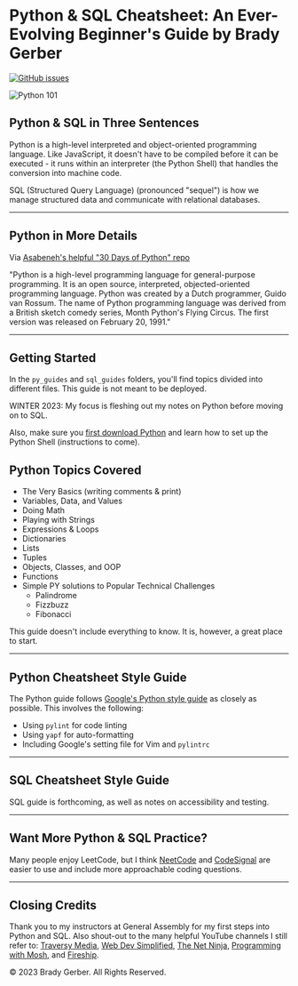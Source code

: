 # Python & SQL Cheatsheet: An Ever-Evolving Beginner's Guide by Brady Gerber

[![GitHub issues](https://img.shields.io/github/issues/bg-write/python-sql-cheatsheet?style=flat-square)](https://github.com/bg-write/python-sql-cheatsheet/issues)

![Python 101](https://doodleipsum.com/700?bg=825DEB&i=4dd5fd75c6118b7161fca2ffd991842a)

## Python & SQL in Three Sentences

Python is a high-level interpreted and object-oriented programming language. Like JavaScript, it doesn't have to be compiled before it can be executed - it runs within an interpreter (the Python Shell) that handles the conversion into machine code.

SQL (Structured Query Language) (pronounced "sequel") is how we manage structured data and communicate with relational databases.

---

## Python in More Details

Via [Asabeneh's helpful "30 Days of Python" repo](https://github.com/Asabeneh/30-Days-Of-Python/blob/master/readme.md)

"Python is a high-level programming language for general-purpose programming. It is an open source, interpreted, objected-oriented programming language. Python was created by a Dutch programmer, Guido van Rossum. The name of Python programming language was derived from a British sketch comedy series, Month Python's Flying Circus. The first version was released on February 20, 1991."

---

## Getting Started

In the `py_guides` and `sql_guides` folders, you'll find topics divided into different files. This guide is not meant to be deployed.

WINTER 2023: My focus is fleshing out my notes on Python before moving on to SQL.

Also, make sure you [first download Python](https://www.python.org/) and learn how to set up the Python Shell (instructions to come).

## Python Topics Covered

- The Very Basics (writing comments & print)
- Variables, Data, and Values
- Doing Math
- Playing with Strings
- Expressions & Loops
- Dictionaries
- Lists
- Tuples
- Objects, Classes, and OOP
- Functions
- Simple PY solutions to Popular Technical Challenges
  - Palindrome
  - Fizzbuzz
  - Fibonacci

This guide doesn't include everything to know. It is, however, a great place to start.

---

## Python Cheatsheet Style Guide

The Python guide follows [Google's Python style guide](https://google.github.io/styleguide/pyguide.html) as closely as possible. This involves the following:

- Using `pylint` for code linting
- Using `yapf` for auto-formatting
- Including Google's setting file for Vim and `pylintrc`

---

## SQL Cheatsheet Style Guide

SQL guide is forthcoming, as well as notes on accessibility and testing.

---

## Want More Python & SQL Practice?

Many people enjoy LeetCode, but I think [NeetCode](https://neetcode.io/) and [CodeSignal](https://codesignal.com/) are easier to use and include more approachable coding questions.

---

## Closing Credits

Thank you to my instructors at General Assembly for my first steps into Python and SQL. Also shout-out to the many helpful YouTube channels I still refer to: [Traversy Media](https://www.youtube.com/c/TraversyMedia), [Web Dev Simplified](https://www.youtube.com/c/WebDevSimplified), [The Net Ninja](https://www.youtube.com/c/TheNetNinja), [Programming with Mosh](https://www.youtube.com/c/programmingwithmosh), and [Fireship](https://www.youtube.com/watch?v=DHjqpvDnNGE).

© 2023 Brady Gerber. All Rights Reserved.
